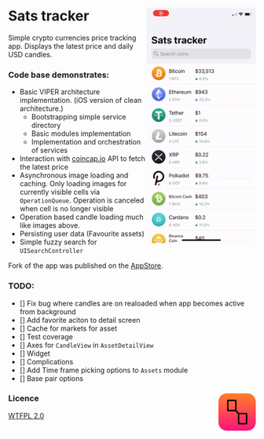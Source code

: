 # Sats tracker <img align="right" src="screenshots/light.gif">

Simple crypto currencies price tracking app. Displays the latest price and daily USD candles.

### Code base demonstrates:
   
- Basic VIPER architecture implementation. (iOS version of clean architecture.)
  - Bootstrapping simple service directory
  - Basic modules implementation
  - Implementation and orchestration of services
- Interaction with [coincap.io](https://coincap.io/) API to fetch the latest price
- Asynchronous image loading and caching. Only loading images for currently visible cells via `OperationQueue`. Operation is canceled when cell is no longer visible        
- Operation based candle loading much like images above.
- Persisting user data (Favourite assets)
- Simple fuzzy search for `UISearchController`

Fork of the app was published on the [AppStore](https://apps.apple.com/app/sats-tracker/id1546547376).

### TODO: 
- [] Fix bug where candles are on realoaded when app becomes active from background
- [] Add favorite aciton to detail screen
- [] Cache for markets for asset
- [] Test coverage
- [] Axes for `CandleView` in `AssetDetailView`
- [] Widget
- [] Complications
- [] Add Time frame picking options to `Assets` module 
- [] Base pair options

### Licence <img align="right" src="screenshots/Icon.png">

[WTFPL 2.0](http://www.wtfpl.net/txt/copying)

